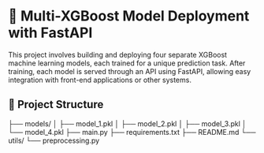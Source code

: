 # 🚀 Multi-XGBoost Model Deployment with FastAPI

This project involves building and deploying four separate XGBoost machine learning models, each trained for a unique prediction task. After training, each model is served through an API using FastAPI, allowing easy integration with front-end applications or other systems.

## 📁 Project Structure

├── models/
│   ├── model_1.pkl
│   ├── model_2.pkl
│   ├── model_3.pkl
│   └── model_4.pkl
├── main.py
├── requirements.txt
├── README.md
└── utils/
    └── preprocessing.py

